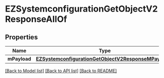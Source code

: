 # EZSystemconfigurationGetObjectV2ResponseAllOf

## Properties
Name | Type | Description | Notes
------------ | ------------- | ------------- | -------------
**mPayload** | [**EZSystemconfigurationGetObjectV2ResponseMPayload***](EZSystemconfigurationGetObjectV2ResponseMPayload.md) |  | 

[[Back to Model list]](../README.md#documentation-for-models) [[Back to API list]](../README.md#documentation-for-api-endpoints) [[Back to README]](../README.md)


